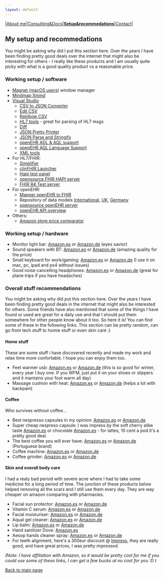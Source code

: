 ```yaml
---
layout: default
---
```

|[About me](./about_me.html)|[Consulting&Docs](./certs.html)|[**Setup&recommedations**](./recommend.html)|[Contact](./contact.html)|

## My setup and recommedations
You might be asking why did I put this section here. Over the years I have been finding pretty good deals over the internet that might also be interesting for others - I really like these products and I am usually quite picky with what is a good quality product vs a reasonable price.

### Working setup / software
* [Magnet (macOS users)](https://apps.apple.com/us/app/magnet/id441258766?mt=12) window manager
* [Mindmap Xmind](https://www.xmind.net/download/xmind)
* [Visual Studio](https://code.visualstudio.com/)
  * [CSV to JSON Converter](https://marketplace.visualstudio.com/items?itemName=Chukwuamaka.csvtojson-converter)
  * [Edit CSV](https://marketplace.visualstudio.com/items?itemName=janisdd.vscode-edit-csv)
  * [Rainbow CSV](https://marketplace.visualstudio.com/items?itemName=mechatroner.rainbow-csv)
  * [HL7 tools](https://marketplace.visualstudio.com/items?itemName=RobHolme.hl7tools) - great for parsing of HL7 msgs
  * [Diff](https://marketplace.visualstudio.com/items?itemName=fabiospampinato.vscode-diff)
  * [JSON Pretty Printer](https://marketplace.visualstudio.com/items?itemName=euskadi31.json-pretty-printer)
  * [JSON Parse and Stringify](https://marketplace.visualstudio.com/items?itemName=nextfaze.json-parse-stringify)
  * [openEHR ADL & AQL support](https://marketplace.visualstudio.com/items?itemName=NedapHealthcare.openehr-adl-lsp)
  * [openEHR AQL Language Support](https://marketplace.visualstudio.com/items?itemName=DIPSAS.aql)
  * [XML tools](https://marketplace.visualstudio.com/items?itemName=DotJoshJohnson.xml)
* For HL7/FHIR:
  * [Simplifier](https://simplifier.net/)
  * [clinFHIR Launcher](http://clinfhir.com/)
  * [Hapi test panel](https://hapifhir.github.io/hapi-hl7v2/hapi-testpanel/)
  * [opensource FHIR HAPI server](https://github.com/hapifhir/hapi-fhir-jpaserver-starter)
  * [FHIR R4 Test server](https://hapi.fhir.org/baseR4/swagger-ui/)
* For openEHR:
  * [Mapper openEHR to FHIR](http://143.47.229.90:8080/openehr2fhir/)
  * Repository of data models [International](https://ckm.openehr.org/ckm/), [UK](https://ckm.apperta.org/ckm/), [Germany](https://ckm.highmed.org/ckm/)
  * [opensource openEHR server](https://github.com/ehrbase/ehrbase)
  * [openEHR API overview](https://specifications.openehr.org/releases/ITS-REST/latest/ehr.html)
* Others:
  * [Amazon store price comparator](https://tropicalprice.com/)


### Working setup / hardware
* Monitor light bar: [Amazon.es](https://amzn.to/3VBn5tf) or [Amazon.de](https://amzn.to/3VpzHne) (eyes savior)
* Sound speakers with BT: [Amazon.es](https://amzn.to/3ARo00F) or [Amazon.de](https://amzn.to/3gIglLc) (amazing quality for the price)
* Small keyboard for work/gaming: [Amazon.es](https://amzn.to/3SOlKyz) or [Amazon.de](https://amzn.to/3Qq0VId) (I use it on mac, pc, ipad and ps4 without issues)
* Good noise cancelling headphones: [Amazon.es](https://amzn.to/3w4mEwS) or [Amazon.de](https://amzn.to/3C74COE) (great for plane trips if you have headaches)


### Overall stuff recommendations
You might be asking why did put this section here. Over the years I have been finding pretty good deals in the internet that might also be interested for others. Some friends have also mentioned that some of the things I have found or used are great for a daily use and that I should put them somewhere for other people know about it too. So here it is! You can find some of these in the following links. This section can be pretty random, can go from tech stuff to homie stuff or even skin care :)

#### Home stuff
These are some stuff i have discovered recently and made my work and relax time more confortable. I hope you can enjoy them too.
* Feet warmer usb: [Amazon.es](https://amzn.to/3GLAryO) or [Amazon.de](https://amzn.to/3OGxmC0) (this is so good for winter, every year I buy one. If you WFM, just put it on your shoes or slippers and it mantains your foot warm all day)
* Massage cushion with heat: [Amazon.es](https://amzn.to/3gFWDzD) or [Amazon.de](https://amzn.to/3F6RWs9) (helps a lot with backpain)

#### Coffee
Who survives without coffee...
* Best nespresso capsules in my opinion: [Amazon.es](https://amzn.to/3OOt4bN) or [Amazon.de](https://amzn.to/3XF3nye)
* Super cheap nespreso capsule: I was impress by the soft cherry alike taste [Amazon.es](https://amzn.to/3F9ho0g) or chocolate [Amazon.es](https://amzn.to/3F7GQDf) - for lattes, 10 cent a pod it's a pretty good deal.
* The best coffee you will ever have: [Amazon.es](https://amzn.to/3GPqxfo) or [Amazon.de](https://amzn.to/3VccIw9) (Portuguese brand) 
* Coffee machine: [Amazon.es](https://amzn.to/3u3Bl1V) or [Amazon.de](https://amzn.to/3EJ3ksJ)
* Coffee grinder: [Amazon.es](https://amzn.to/3AKIXdB) or [Amazon.de](https://amzn.to/3GQitLq)

#### Skin and overall body care
I had a realy bad period with severe acne where I had to take some medicine for a long period of time. The junction of these products below helped removing all the scars and I still use them every day. They are way cheaper on amazon comparing with pharmacies.
* Facial sun protector:  [Amazon.es](https://amzn.to/3T1RjVM) or [Amazon.de](https://amzn.to/3STplvl)
* Vitamin C serum: [Amazon.es](https://amzn.to/3QsaLJr) or [Amazon.de](https://amzn.to/3bQO2I9)
* Facial moisturiser: [Amazon.es](https://amzn.to/3zP9Yv6) or [Amazon.de](https://amzn.to/3C59FyY)
* Aqual gel cleaner: [Amazon.es](https://amzn.to/3BdlmTd) or [Amazon.de](https://amzn.to/3GM0YMp)
* Lip balm:  [Amazon.es](https://amzn.to/3QGFvGr) or [Amazon.de](https://amzn.to/3pl6GLi)
* Hand sanitizer Dove: [Amazon.es](https://amzn.to/3QGGUgb)
* Aesop hands cleaner spray: [Amazon.es](https://amzn.to/3zXfxrx) or [Amazon.de](https://amzn.to/3SQfhTK)
* For teeth alignment, here's a 300eur discount @ [Impress](https://smile2impress.com/pt/special/referral/?code=UM9-4UO-SFO&referral_source=mobile), they are really good, and have great prices, I was pretty _impressed._ 


_(Note: I have affiliation with Amazon, so it would be pretty cool for me if you could use some of these links, I can get a few bucks at no cost for you :D )_


[Back to main page](./)
